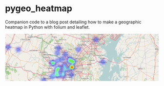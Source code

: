 # pygeo_heatmap
Companion code to a blog post detailing how to make a geographic heatmap in Python with folium and leaflet.

<img src="images/geo_heatmap_banner.png"/>
